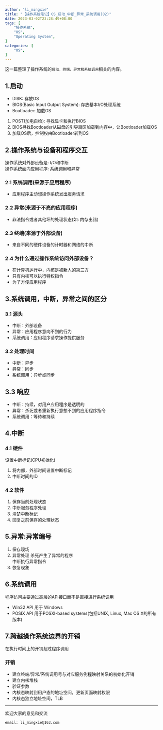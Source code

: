 ```yaml
---
author: "li_mingxie"
title: "【操作系统笔记】OS_启动_中断_异常_系统调用(02)"
date: 2023-03-02T23:28:49+08:00
tags: [
    "操作系统",
    "OS",
    "Operating System",
]
categories: [
    "OS",
]
---
```


这一篇整理了操作系统的`启动，终端，异常和系统调用`相关的内容。  <!--more-->  

## 1.启动

* DISK: 存放OS
* BIOS(Basic Input Output System): 存放基本I/O处理系统
* Bootloader: 加载OS

1. POST(加电自检): 寻找显卡和执行BIOS
2. BIOS寻找Bootloader从磁盘的引导扇区加载到内存中，让Bootloader加载OS
3. 加载OS后，控制权由Bootloader转到OS

## 2.操作系统与设备和程序交互

操作系统对外部设备是: I/O和中断  
操作系统面向应用程序: 系统调用和异常  

### 2.1 系统调用(来源于应用程序)

* 应用程序主动想操作系统发出服务请求

### 2.2 异常(来源于不亮的应用程序)

* 非法指令或者其他坏的处理状态(如: 内存出错)

### 2.3 终端(来源于外部设备)

* 来自不同的硬件设备的计时器和网络的中断

### 2.4 为什么通过操作系统访问外部设备？

* 在计算机运行中，内核是被新人的第三方
* 只有内核可以执行特权指令
* 为了方便应用程序

## 3.系统调用，中断，异常之间的区分

### 3.1 源头

* 中断：外部设备
* 异常：应用程序意向不到的行为
* 系统调用：应用程序请求操作提供服务

### 3.2 处理时间

* 中断：异步
* 异常：同步
* 系统调用：异步或同步

## 3.3 响应

* 中断：持续，对用户应用程序是透明的
* 异常：杀死或者重新执行意想不到的应用程序指令
* 系统调用：等待和持续

## 4.中断

### 4.1 硬件

设置中断标记(CPU初始化)

1. 将内部，外部时间设置中断标记
2. 中断时间的ID

### 4.2 软件

1. 保存当前处理状态
2. 中断服务程序处理
3. 清楚中断标记
4. 回复之前保存的处理状态

## 5.异常:异常编号

1. 保存现场
2. 异常处理
    杀死产生了异常的程序  
    中断执行异常指令  
3. 恢复现象

## 6.系统调用

程序访问主要通过高层的API接口而不是直接进行系统调用

* Win32 API 用于 Windows
* POSIX API 用于POSXI-based systems(包括UNIX, Linux, Mac OS X的所有版本)

## 7.跨越操作系统边界的开销

在执行时间上的开销超过程序调用  

### 开销  

* 建立终端/异常/系统调用号与对应服务例程映射关系的初始化开销
* 建立内核堆栈
* 验证参数
* 内核态映射到用户态的地址空间，更新页面映射权限
* 内核态独立地址空间，TLB

----------------------------------------------
欢迎大家的意见和交流

`email: li_mingxie@163.com`
